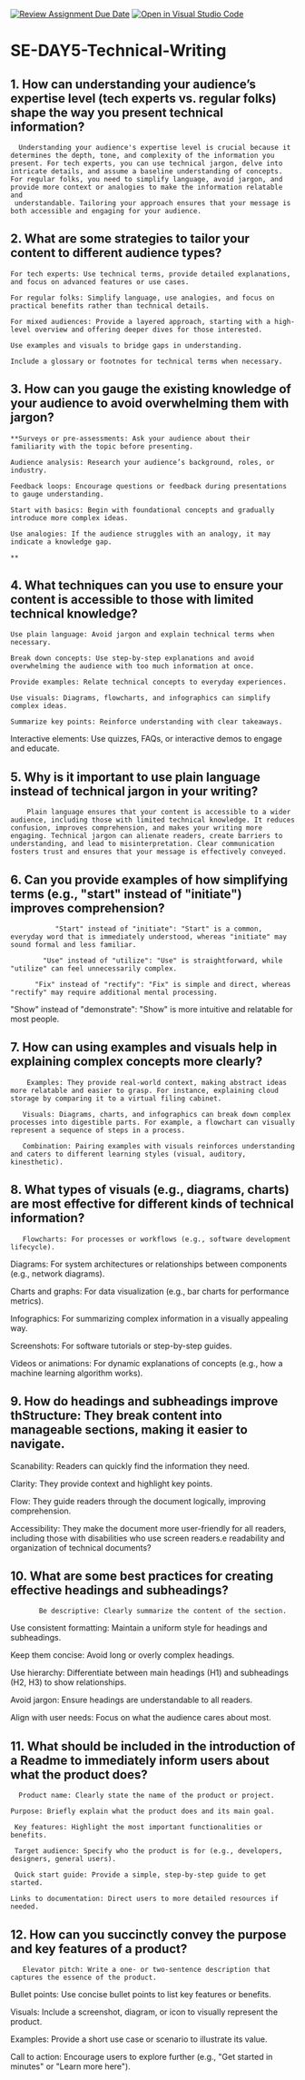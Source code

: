 [![Review Assignment Due Date](https://classroom.github.com/assets/deadline-readme-button-22041afd0340ce965d47ae6ef1cefeee28c7c493a6346c4f15d667ab976d596c.svg)](https://classroom.github.com/a/zsAR-pyY)
[![Open in Visual Studio Code](https://classroom.github.com/assets/open-in-vscode-2e0aaae1b6195c2367325f4f02e2d04e9abb55f0b24a779b69b11b9e10269abc.svg)](https://classroom.github.com/online_ide?assignment_repo_id=18482552&assignment_repo_type=AssignmentRepo)
# SE-DAY5-Technical-Writing
## 1. How can understanding your audience’s expertise level (tech experts vs. regular folks) shape the way you present technical information?
      Understanding your audience's expertise level is crucial because it determines the depth, tone, and complexity of the information you present. For tech experts, you can use technical jargon, delve into 
    intricate details, and assume a baseline understanding of concepts. For regular folks, you need to simplify language, avoid jargon, and provide more context or analogies to make the information relatable and 
     understandable. Tailoring your approach ensures that your message is both accessible and engaging for your audience.
## 2. What are some strategies to tailor your content to different audience types?

    For tech experts: Use technical terms, provide detailed explanations, and focus on advanced features or use cases.
    
    For regular folks: Simplify language, use analogies, and focus on practical benefits rather than technical details.
    
    For mixed audiences: Provide a layered approach, starting with a high-level overview and offering deeper dives for those interested.
    
    Use examples and visuals to bridge gaps in understanding.
    
    Include a glossary or footnotes for technical terms when necessary.
## 3. How can you gauge the existing knowledge of your audience to avoid overwhelming them with jargon?

    **Surveys or pre-assessments: Ask your audience about their familiarity with the topic before presenting.
    
    Audience analysis: Research your audience’s background, roles, or industry.
    
    Feedback loops: Encourage questions or feedback during presentations to gauge understanding.
    
    Start with basics: Begin with foundational concepts and gradually introduce more complex ideas.
    
    Use analogies: If the audience struggles with an analogy, it may indicate a knowledge gap.
    
    **
## 4. What techniques can you use to ensure your content is accessible to those with limited technical knowledge?

    Use plain language: Avoid jargon and explain technical terms when necessary.
    
    Break down concepts: Use step-by-step explanations and avoid overwhelming the audience with too much information at once.
    
    Provide examples: Relate technical concepts to everyday experiences.
    
    Use visuals: Diagrams, flowcharts, and infographics can simplify complex ideas.
    
    Summarize key points: Reinforce understanding with clear takeaways.

Interactive elements: Use quizzes, FAQs, or interactive demos to engage and educate.
## 5. Why is it important to use plain language instead of technical jargon in your writing?

        Plain language ensures that your content is accessible to a wider audience, including those with limited technical knowledge. It reduces confusion, improves comprehension, and makes your writing more engaging. Technical jargon can alienate readers, create barriers to understanding, and lead to misinterpretation. Clear communication fosters trust and ensures that your message is effectively conveyed.
## 6. Can you provide examples of how simplifying terms (e.g., "start" instead of "initiate") improves comprehension?
               "Start" instead of "initiate": "Start" is a common, everyday word that is immediately understood, whereas "initiate" may sound formal and less familiar.

            "Use" instead of "utilize": "Use" is straightforward, while "utilize" can feel unnecessarily complex.

          "Fix" instead of "rectify": "Fix" is simple and direct, whereas "rectify" may require additional mental processing.

"Show" instead of "demonstrate": "Show" is more intuitive and relatable for most people.
## 7. How can using examples and visuals help in explaining complex concepts more clearly?

        Examples: They provide real-world context, making abstract ideas more relatable and easier to grasp. For instance, explaining cloud storage by comparing it to a virtual filing cabinet.

       Visuals: Diagrams, charts, and infographics can break down complex processes into digestible parts. For example, a flowchart can visually represent a sequence of steps in a process.

       Combination: Pairing examples with visuals reinforces understanding and caters to different learning styles (visual, auditory, kinesthetic).
## 8. What types of visuals (e.g., diagrams, charts) are most effective for different kinds of technical information?

       Flowcharts: For processes or workflows (e.g., software development lifecycle).

Diagrams: For system architectures or relationships between components (e.g., network diagrams).

Charts and graphs: For data visualization (e.g., bar charts for performance metrics).

Infographics: For summarizing complex information in a visually appealing way.

Screenshots: For software tutorials or step-by-step guides.

Videos or animations: For dynamic explanations of concepts (e.g., how a machine learning algorithm works).
## 9. How do headings and subheadings improve thStructure: They break content into manageable sections, making it easier to navigate.

Scanability: Readers can quickly find the information they need.

Clarity: They provide context and highlight key points.

Flow: They guide readers through the document logically, improving comprehension.

Accessibility: They make the document more user-friendly for all readers, including those with disabilities who use screen readers.e readability and organization of technical documents?
          
## 10. What are some best practices for creating effective headings and subheadings?

           Be descriptive: Clearly summarize the content of the section.

Use consistent formatting: Maintain a uniform style for headings and subheadings.

Keep them concise: Avoid long or overly complex headings.

Use hierarchy: Differentiate between main headings (H1) and subheadings (H2, H3) to show relationships.

Avoid jargon: Ensure headings are understandable to all readers.

Align with user needs: Focus on what the audience cares about most.
## 11. What should be included in the introduction of a Readme to immediately inform users about what the product does?
      Product name: Clearly state the name of the product or project.

    Purpose: Briefly explain what the product does and its main goal.

     Key features: Highlight the most important functionalities or benefits.

     Target audience: Specify who the product is for (e.g., developers, designers, general users).

     Quick start guide: Provide a simple, step-by-step guide to get started.

    Links to documentation: Direct users to more detailed resources if needed.

         
## 12. How can you succinctly convey the purpose and key features of a product?

       Elevator pitch: Write a one- or two-sentence description that captures the essence of the product.

Bullet points: Use concise bullet points to list key features or benefits.

Visuals: Include a screenshot, diagram, or icon to visually represent the product.

Examples: Provide a short use case or scenario to illustrate its value.

Call to action: Encourage users to explore further (e.g., "Get started in minutes" or "Learn more here").
